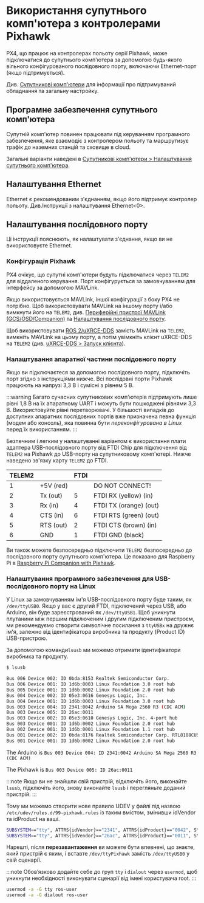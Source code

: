 # Використання супутнього комп'ютера з контролерами Pixhawk

PX4, що працює на контролерах польоту серії Pixhawk, може підключатися до супутнього комп'ютера за допомогою будь-якого вільного конфігурованого послідовного порту, включаючи Ethernet-порт (якщо підтримується).

Див. [Супутникові комп'ютери](../companion_computer/README.md) для інформації про підтримуваний обладнання та загальну настройку.

## Програмне забезпечення супутнього комп'ютера

Супутній комп'ютер повинен працювати під керуванням програмного забезпечення, яке взаємодіє з контролером польоту та маршрутизує трафік до наземних станцій та сховище в cloud.

Загальні варіанти наведені в [Супутникові комп'ютери > Налаштування супутнього комп'ютера](../companion_computer/README.md#companion-computer-software).

## Налаштування Ethernet

Ethernet є рекомендованим з'єднанням, якщо його підтримує контролер польоту. Див.Інструкції з налаштування Ethernet<0>.</p> 



## Налаштування послідовного порту

Ці інструкції пояснюють, як налаштувати з'єднання, якщо ви не використовуєте Ethernet.



### Конфігурація Pixhawk

PX4 очікує, що супутні комп'ютери будуть підключатися через `TELEM2 `для віддаленого керування. Порт конфігурується за замовчуванням для інтерфейсу за допомогою MAVLink.

Якщо використовується MAVLink, іншої конфігурації з боку PX4 не потрібно. Щоб використовувати MAVLink на іншому порту і/або вимкнути його на `TELEM2`, див. [Периферійні пристрої MAVLink (GCS/OSD/Companion)](../peripherals/mavlink_peripherals.md) та [Налаштування послідовного порту](../peripherals/serial_configuration.md).

Щоб використовувати [ROS 2/uXRCE-DDS](../ros/ros2_comm.md) замість MAVLink на `TELEM2`, вимкніть MAVLink на цьому порту, а потім увімкніть клієнт uXRCE-DDS на `TELEM2` (див. [uXRCE-DDS > Запуск клієнта](../middleware/uxrce_dds.md#starting-the-client)).



### Налаштування апаратної частини послідовного порту

Якщо ви підключаєтеся за допомогою послідовного порту, підключіть порт згідно з інструкціями нижче. Всі послідовні порти Pixhawk працюють на напрузі 3,3 В і сумісні з рівнем 5 В.

:::warning
Багато сучасних супутникових комп'ютерів підтримують лише рівні 1,8 В на їх апаратному UART і можуть бути пошкоджені рівнями 3,3 В. Використовуйте рівні перетворювачі. У більшості випадків до доступних апаратних послідовних портів вже призначена певна функція (модем або консоль), яка повинна бути _переконфігурована в Linux_ перед їх використанням.
:::

Безпечним і легким у налаштуванні варіантом є використання плати адаптера USB-послідовного порту від FTDI Chip для підключення від `TELEM2` на Pixhawk до USB-порту на супутниковому комп'ютері. Нижче наведено зв'язку карту `TELEM2` до FTDI.

| TELEM2 |           | FTDI | &nbsp;                 |
| ------ | --------- | ---- | ---------------------- |
| 1      | +5V (red) |      | DO NOT CONNECT!        |
| 2      | Tx (out)  | 5    | FTDI RX (yellow) (in)  |
| 3      | Rx (in)   | 4    | FTDI TX (orange) (out) |
| 4      | CTS (in)  | 6    | FTDI RTS (green) (out) |
| 5      | RTS (out) | 2    | FTDI CTS (brown) (in)  |
| 6      | GND       | 1    | FTDI GND (black)       |


Ви також можете безпосередньо підключити `TELEM2` безпосередньо до послідовного порту супутнього комп'ютера. Це показано для Raspberry Pi в [Raspberry Pi Companion with Pixhawk](../companion_computer/pixhawk_rpi.md).



### Налаштування програмного забезпечення для USB-послідовного порту на Linux

У Linux за замовчуванням ім'я USB-послідовного порту буде таким, як `/dev/ttyUSB0`. Якщо у вас є другий FTDI, підключений через USB, або Arduino, він буде зареєстрований як `/dev/ttyUSB1`. Щоб уникнути плутанини між першим підключеним і другим підключеним пристроєм, ми рекомендуємо створити символічне посилання з `ttyUSBx` на дружнє ім'я, залежно від ідентифікатора виробника та продукту (Product ID) USB-пристрою.

За допомогою команди`lsusb` ми можемо отримати ідентифікатори виробника та продукту.



```sh
$ lsusb

Bus 006 Device 002: ID 0bda:8153 Realtek Semiconductor Corp.
Bus 006 Device 001: ID 1d6b:0003 Linux Foundation 3.0 root hub
Bus 005 Device 001: ID 1d6b:0002 Linux Foundation 2.0 root hub
Bus 004 Device 002: ID 05e3:0616 Genesys Logic, Inc.
Bus 004 Device 001: ID 1d6b:0003 Linux Foundation 3.0 root hub
Bus 003 Device 004: ID 2341:0042 Arduino SA Mega 2560 R3 (CDC ACM)
Bus 003 Device 005: ID 26ac:0011
Bus 003 Device 002: ID 05e3:0610 Genesys Logic, Inc. 4-port hub
Bus 003 Device 001: ID 1d6b:0002 Linux Foundation 2.0 root hub
Bus 002 Device 001: ID 1d6b:0001 Linux Foundation 1.1 root hub
Bus 001 Device 002: ID 0bda:8176 Realtek Semiconductor Corp. RTL8188CUS 802.11n WLAN Adapter
Bus 001 Device 001: ID 1d6b:0002 Linux Foundation 2.0 root hub
```


The Arduino is `Bus 003 Device 004: ID 2341:0042 Arduino SA Mega 2560 R3 (CDC ACM)`

The Pixhawk is `Bus 003 Device 005: ID 26ac:0011`

:::note
Якщо ви не знайшли свій пристрій, відключіть його, виконайте `lsusb`, підключіть його, знову виконайте `lsusb` і перегляньте доданий пристрій.
:::

Тому ми можемо створити нове правило UDEV у файлі під назвою `/etc/udev/rules.d/99-pixhawk.rules` із таким вмістом, змінивши idVendor та idProduct на ваші.



```sh
SUBSYSTEM=="tty", ATTRS{idVendor}=="2341", ATTRS{idProduct}=="0042", SYMLINK+="ttyArduino"
SUBSYSTEM=="tty", ATTRS{idVendor}=="26ac", ATTRS{idProduct}=="0011", SYMLINK+="ttyPixhawk"
```


Нарешті, після **перезавантаження** ви можете бути впевнені, що знаєте, який пристрій є яким, і вставте `/dev/ttyPixhawk` замість `/dev/ttyUSB0` у свій сценарії.

:::note
Обов’язково додайте себе до груп `tty` і `dialout` через `usermod`, щоб уникнути необхідності виконувати сценарії від імені користувача root.
:::



```sh
usermod -a -G tty ros-user
usermod -a -G dialout ros-user
```
